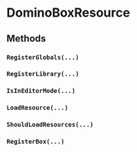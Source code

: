 # DominoBoxResource

## Methods

### `RegisterGlobals(...)`

### `RegisterLibrary(...)`

### `IsInEditorMode(...)`

### `LoadResource(...)`

### `ShouldLoadResources(...)`

### `RegisterBox(...)`
